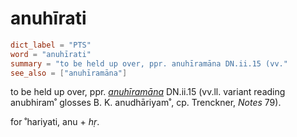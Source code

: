 # anuhīrati

``` toml
dict_label = "PTS"
word = "anuhīrati"
summary = "to be held up over, ppr. anuhīramāna DN.ii.15 (vv."
see_also = ["anuhīramāna"]
```

to be held up over, ppr. *[anuhīramāna](anuhīramāna.md)* DN.ii.15 (vv.ll. variant reading anubhiram˚ glosses B. K. anudhāriyam˚, cp. Trenckner, *Notes* 79).

for ˚hariyati, anu \+ *hṛ*.

